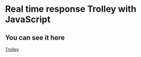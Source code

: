 <h1> Real time response Trolley with JavaScript</h1>
<h2> You can see it here </h2>
<a  href="https://carritobrahian.netlify.app/" target="_blank">Trolley<a/>
